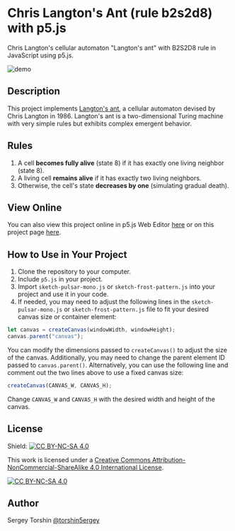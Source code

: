 # Chris Langton's Ant (rule b2s2d8) with p5.js

Chris Langton's cellular automaton "Langton's ant" with B2S2D8 rule in JavaScript using p5.js.

![demo](assets/preview-demo.gif)

## Description
This project implements [Langton's ant](https://en.wikipedia.org/wiki/Langton's_ant), a cellular automaton devised by Chris Langton in 1986. Langton's ant is a two-dimensional Turing machine with very simple rules but exhibits complex emergent behavior.

## Rules

1. A cell **becomes fully alive** (state 8) if it has exactly one living neighbor (state 8).
2. A living cell **remains alive** if it has exactly two living neighbors.
3. Otherwise, the cell's state **decreases by one** (simulating gradual death).

## View Online

You can also view this project online in p5.js Web Editor [here](https://editor.p5js.org/torshin5ergey/full/m_3P4vz-y) or on this project page [here](https://torshin5ergey.github.io/cellular-automata/langtons-ant-b2s2d8/index.html).

## How to Use in Your Project

1. Clone the repository to your computer.
2. Include `p5.js` in your project.
3. Import `sketch-pulsar-mono.js` or `sketch-frost-pattern.js` into your project and use it in your code.
4. If needed, you may need to adjust the following lines in the `sketch-pulsar-mono.js` or `sketch-frost-pattern.js` file to fit your desired canvas size or container element:
```javascript
let canvas = createCanvas(windowWidth, windowHeight);
canvas.parent("canvas");
```
You can modify the dimensions passed to `createCanvas()` to adjust the size of the canvas. Additionally, you may need to change the parent element ID passed to `canvas.parent()`.
Alternatively, you can use the following line and comment out the two lines above to use a fixed canvas size:
```javascript
createCanvas(CANVAS_W, CANVAS_H);
```
Change `CANVAS_W` and `CANVAS_H` with the desired width and height of the canvas.

## License

Shield: [![CC BY-NC-SA 4.0][cc-by-nc-sa-shield]][cc-by-nc-sa]

This work is licensed under a
[Creative Commons Attribution-NonCommercial-ShareAlike 4.0 International License][cc-by-nc-sa].

[![CC BY-NC-SA 4.0][cc-by-nc-sa-image]][cc-by-nc-sa]

[cc-by-nc-sa]: http://creativecommons.org/licenses/by-nc-sa/4.0/
[cc-by-nc-sa-image]: https://licensebuttons.net/l/by-nc-sa/4.0/88x31.png
[cc-by-nc-sa-shield]: https://img.shields.io/badge/License-CC%20BY--NC--SA%204.0-lightgrey.svg

## Author

Sergey Torshin [@torshin5ergey](https://github.com/torshin5ergey)
